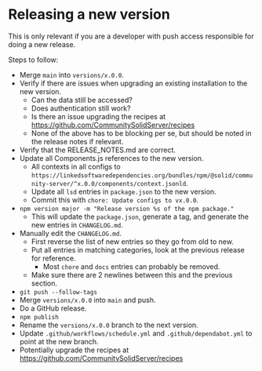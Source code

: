 # Releasing a new version

This is only relevant if you are a developer with push access responsible for doing a new release.

Steps to follow:

* Merge `main` into `versions/x.0.0`.
* Verify if there are issues when upgrading an existing installation to the new version.
  * Can the data still be accessed?
  * Does authentication still work?
  * Is there an issue upgrading the recipes at <https://github.com/CommunitySolidServer/recipes>
  * None of the above has to be blocking per se, but should be noted in the release notes if relevant.
* Verify that the RELEASE_NOTES.md are correct.
* Update all Components.js references to the new version.
  * All contexts in all configs to
     `https://linkedsoftwaredependencies.org/bundles/npm/@solid/community-server/^x.0.0/components/context.jsonld`.
  * Update all `lsd` entries in `package.json` to the new version.
  * Commit this with `chore: Update configs to vx.0.0`.
* `npm version major -m "Release version %s of the npm package."`
  * This will update the `package.json`, generate a tag, and generate the new entries in `CHANGELOG.md`.
* Manually edit the `CHANGELOG.md`.
  * First reverse the list of new entries so they go from old to new.
  * Put all entries in matching categories, look at the previous release for reference.
    * Most `chore` and `docs` entries can probably be removed.
  * Make sure there are 2 newlines between this and the previous section.
* `git push --follow-tags`
* Merge `versions/x.0.0` into `main` and push.
* Do a GitHub release.
* `npm publish`
* Rename the `versions/x.0.0` branch to the next version.
* Update `.github/workflows/schedule.yml` and `.github/dependabot.yml` to point at the new branch.
* Potentially upgrade the recipes at <https://github.com/CommunitySolidServer/recipes>

